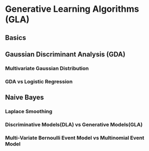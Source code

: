 # Generative Learning Algorithms (GLA)

## Basics

## Gaussian Discriminant Analysis (GDA)

### Multivariate Gaussian Distribution

### GDA vs Logistic Regression

## Naive Bayes

### Laplace Smoothing

### Discriminative Models(DLA)  vs Generative Models(GLA)

### Multi-Variate Bernoulli Event Model vs Multinomial Event Model
